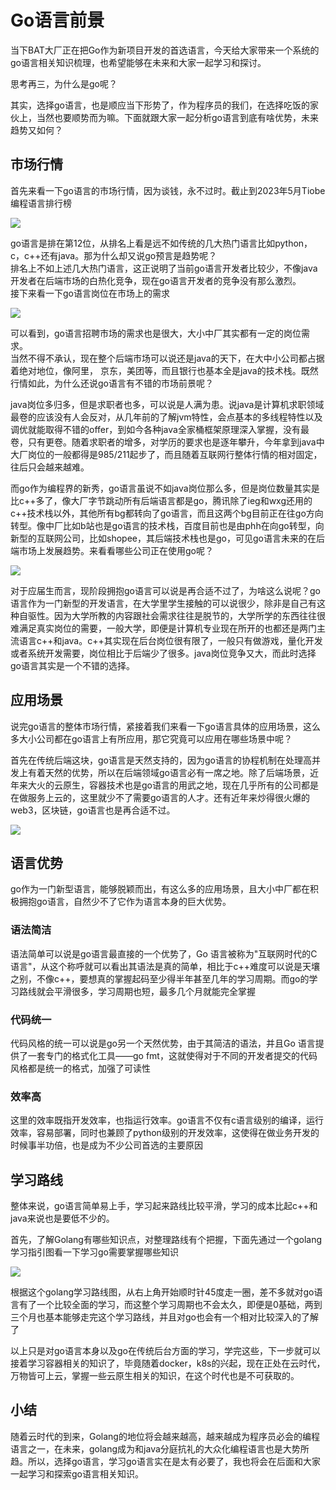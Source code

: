 # **Go语言前景**

当下BAT大厂正在把Go作为新项目开发的首选语言，今天给大家带来一个系统的go语言相关知识梳理，也希望能够在未来和大家一起学习和探讨。

思考再三，为什么是go呢？

其实，选择go语言，也是顺应当下形势了，作为程序员的我们，在选择吃饭的家伙上，当然也要顺势而为嘛。下面就跟大家一起分析go语言到底有啥优势，未来趋势又如何？

## **市场行情**

首先来看一下go语言的市场行情，因为谈钱，永不过时。截止到2023年5月Tiobe编程语言排行榜

![](../../assets/img/go语言前景/go语言前景1.png)

go语言是排在第12位，从排名上看是远不如传统的几大热门语言比如python，c，c++还有java。那为什么却又说go预言是趋势呢？  
排名上不如上述几大热门语言，这正说明了当前go语言开发者比较少，不像java开发者在后端市场的白热化竞争，现在go语言开发者的竞争没有那么激烈。  
接下来看一下go语言岗位在市场上的需求

![](../../assets/img/go语言前景/go语言前景2.png)

可以看到，go语言招聘市场的需求也是很大，大小中厂其实都有一定的岗位需求。  
当然不得不承认，现在整个后端市场可以说还是java的天下，在大中小公司都占据着绝对地位，像阿里， 京东，美团等，而且银行也基本全是java的技术栈。既然行情如此，为什么还说go语言有不错的市场前景呢？

java岗位多归多，但是求职者也多，可以说是人满为患。说java是计算机求职领域最卷的应该没有人会反对，从几年前的了解jvm特性，会点基本的多线程特性以及调优就能取得不错的offer，到如今各种java全家桶框架原理深入掌握，没有最卷，只有更卷。随着求职者的增多，对学历的要求也是逐年攀升，今年拿到java中大厂岗位的一般都得是985/211起步了，而且随着互联网行整体行情的相对固定，往后只会越来越难。

而go作为编程界的新秀，go语言虽说不如java岗位那么多，但是岗位数量其实是比c++多了，像大厂字节跳动所有后端语言都是go，腾讯除了ieg和wxg还用的c++技术栈以外，其他所有bg都转向了go语言，而且这两个bg目前正在往go方向转型。像中厂比如b站也是go语言的技术栈，百度目前也是由phh在向go转型，向新型的互联网公司，比如shopee，其后端技术栈也是go，可见go语言未来的在后端市场上发展趋势。来看看哪些公司正在使用go呢？

![](../../assets/img/go语言前景/go语言前景3.png)

对于应届生而言，现阶段拥抱go语言可以说是再合适不过了，为啥这么说呢？go语言作为一门新型的开发语言，在大学里学生接触的可以说很少，除非是自己有这种自驱性。因为大学所教的内容跟社会需求往往是脱节的，大学所学的东西往往很难满足真实岗位的需要，一般大学，即便是计算机专业现在所开的也都还是两门主流语言c++和java。c++其实现在后台岗位很有限了，一般只有做游戏，量化开发或者系统开发需要，岗位相比于后端少了很多。java岗位竞争又大，而此时选择go语言其实是一个不错的选择。

## **应用场景**
说完go语言的整体市场行情，紧接着我们来看一下go语言具体的应用场景，这么多大小公司都在go语言上有所应用，那它究竟可以应用在哪些场景中呢？

首先在传统后端这块，go语言是天然支持的，因为go语言的协程机制在处理高并发上有着天然的优势，所以在后端领域go语言必有一席之地。除了后端场景，近年来大火的云原生，容器技术也是go语言的用武之地，现在几乎所有的公司都是在做服务上云的，这里就少不了需要go语言的人才。还有近年来炒得很火爆的web3，区块链，go语言也是再合适不过。

![](../../assets/img/go语言前景/go语言前景4.png)

## **语言优势**
go作为一门新型语言，能够脱颖而出，有这么多的应用场景，且大小中厂都在积极拥抱go语言，自然少不了它作为语言本身的巨大优势。

### **语法简洁**
语法简单可以说是go语言最直接的一个优势了，Go 语言被称为"互联网时代的C语言"，从这个称呼就可以看出其语法是真的简单，相比于c++难度可以说是天壤之别，不像c++，要想真的掌握起码至少得半年甚至几年的学习周期。而go的学习路线就会平滑很多，学习周期也短，最多几个月就能完全掌握

### **代码统一**
代码风格的统一可以说是go另一个天然优势，由于其简洁的语法，并且Go 语言提供了一套专门的格式化工具——go fmt，这就使得对于不同的开发者提交的代码风格都是统一的格式，加强了可读性

### **效率高**
这里的效率既指开发效率，也指运行效率。go语言不仅有c语言级别的编译，运行效率，容易部署，同时也兼顾了python级别的开发效率，这使得在做业务开发的时候事半功倍，也是成为不少公司首选的主要原因

## **学习路线**
整体来说，go语言简单易上手，学习起来路线比较平滑，学习的成本比起c++和java来说也是要低不少的。

首先，了解Golang有哪些知识点，对整理路线有个把握，下面先通过一个golang学习指引图看一下学习go需要掌握哪些知识

![](../../assets/img/go语言前景/Go语言学习路线封面.png)


根据这个golang学习路线图，从右上角开始顺时针45度走一圈，差不多就对go语言有了一个比较全面的学习，而这整个学习周期也不会太久，即便是0基础，两到三个月也基本能够走完这个学习路线，并且对go也会有一个相对比较深入的了解了

以上只是对go语言本身以及go在传统后台方面的学习，学完这些，下一步就可以接着学习容器相关的知识了，毕竟随着docker，k8s的兴起，现在正处在云时代，万物皆可上云，掌握一些云原生相关的知识，在这个时代也是不可获取的。

## **小结**
随着云时代的到来，Golang的地位将会越来越高，越来越成为程序员必会的编程语言之一，在未来，golang成为和java分庭抗礼的大众化编程语言也是大势所趋。所以，选择go语言，学习go语言实在是太有必要了，我也将会在后面和大家一起学习和探索go语言相关知识。




















